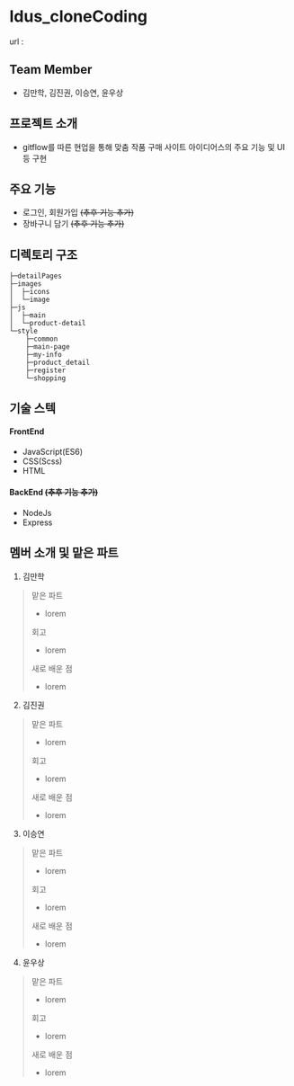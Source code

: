 # Idus_cloneCoding
url : 



## Team Member
- 김만학, 김진권, 이승연, 윤우상



## 프로젝트 소개
- gitflow를 따른 현업을 통해 맞춤 작품 구매 사이트 아이디어스의 주요 기능 및 UI 등 구현



## 주요 기능
- 로그인, 회원가입 ~~(추후 기능 추가)~~
- 장바구니 담기 ~~(추후 기능 추가)~~

## 디렉토리 구조
```
├─detailPages
├─images
│  ├─icons
│  └─image
├─js
│  ├─main
│  └─product-detail
└─style
    ├─common
    ├─main-page
    ├─my-info
    ├─product_detail
    ├─register
    └─shopping
```
## 기술 스텍
#### FrontEnd
- JavaScript(ES6)
- CSS(Scss)
- HTML

#### BackEnd ~~(추후 기능 추가)~~
- NodeJs
- Express



## 멤버 소개 및 맡은 파트

1. 김만학

> 맡은 파트
> - lorem
>
> 회고
> - lorem
> 
> 새로 배운 점
> - lorem

2. 김진권

> 맡은 파트
> - lorem
>
> 회고
> - lorem
> 
> 새로 배운 점
> - lorem

3. 이승연

> 맡은 파트
> - lorem
>
> 회고
> - lorem
> 
> 새로 배운 점
> - lorem

4. 윤우상

> 맡은 파트
> - lorem
>
> 회고
> - lorem
> 
> 새로 배운 점
> - lorem
